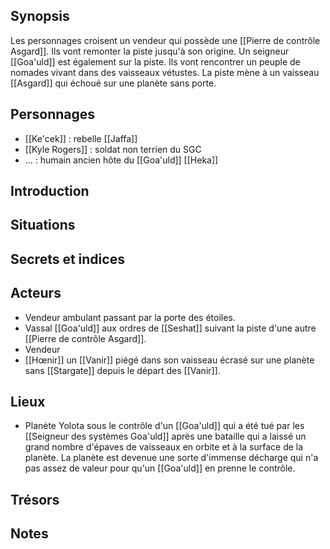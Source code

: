 ## Synopsis

Les personnages croisent un vendeur qui possède une [[Pierre de contrôle Asgard]]. Ils vont remonter la piste jusqu'à son origine. Un seigneur [[Goa'uld]] est également sur la piste. Ils vont rencontrer un peuple de nomades vivant dans des vaisseaux vétustes. La piste mène à un vaisseau [[Asgard]] qui échoué sur une planète sans porte.
## Personnages

- [[Ke'cek]] : rebelle [[Jaffa]]
- [[Kyle Rogers]] : soldat non terrien du SGC
- ... : humain ancien hôte du [[Goa'uld]] [[Heka]]
## Introduction
## Situations
## Secrets et indices
## Acteurs

- Vendeur ambulant passant par la porte des étoiles.
- Vassal [[Goa'uld]] aux ordres de [[Seshat]] suivant la piste d'une autre [[Pierre de contrôle Asgard]].
- Vendeur
- [[Hœnir]] un [[Vanir]] piégé dans son vaisseau écrasé sur une planète sans [[Stargate]] depuis le départ des [[Vanir]].
## Lieux

- Planète Yolota sous le contrôle d'un [[Goa'uld]] qui a été tué par les [[Seigneur des systèmes Goa'uld]] après une bataille qui a laissé un grand nombre d'épaves de vaisseaux en orbite et à la surface de la planète. La planète est devenue une sorte d'immense décharge qui n'a pas assez de valeur pour qu'un [[Goa'uld]] en prenne le contrôle.
## Trésors
## Notes
